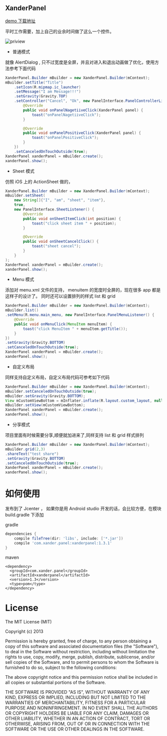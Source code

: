 ## XanderPanel

[demo 下载地址][1]

平时工作需要，加上自己的业余时间做了这么一个控件。

![priview](https://github.com/XanderWang/XanderPanel/raw/master/screenshot/xander_panel.gif)


- 普通模式

就像 AlertDialog , 只不过宽度是全屏，并且对进入和退出动画做了优化，使用方法参考下面代码

``` Java
XanderPanel.Builder mBuilder = new XanderPanel.Builder(mContext);
mBuilder.setTitle("Title")
    .setIcon(R.mipmap.ic_launcher)
    .setMessage("I am Message!!!")
    .setGravity(Gravity.TOP)
    .setController("Cancel", "Ok", new PanelInterface.PanelControllerListener() {
        @Override
        public void onPanelNagetiiveClick(XanderPanel panel) {
            toast("onPanelNagetiiveClick");
        }

        @Override
        public void onPanelPositiveClick(XanderPanel panel) {
            toast("onPanelPositiveClick");
        }
    })
    .setCanceledOnTouchOutside(true);
XanderPanel xanderPanel = mBuilder.create();
xanderPanel.show();
```


- Sheet 模式

仿照 iOS 上的 ActionSheet 做的，

``` Java
XanderPanel.Builder mBuilder = new XanderPanel.Builder(mContext);
mBuilder.setSheet(
    new String[]{"I", "am", "sheet", "item"},
    true,
    new PanelInterface.SheetListener() {
        @Override
        public void onSheetItemClick(int position) {
            toast("click sheet item " + position);
        }

        @Override
        public void onSheetCancelClick() {
            toast("sheet cancel");
        }
    }
);
XanderPanel xanderPanel = mBuilder.create();
xanderPanel.show();
```

- Menu 模式

添加对 menu.xml 文件的支持， menuitem 的宽度时全屏的，现在很多 app 都是这样子的设计了。
同时还可以设置排列的样式 list 和 grid

``` Java
XanderPanel.Builder mBuilder = new XanderPanel.Builder(mContext);
mBuilder.list()
.setMenu(R.menu.main_menu, new PanelInterface.PanelMenuListener() {
    @Override
    public void onMenuClick(MenuItem menuItem) {
        toast("click MenuItem " + menuItem.getTitle());
    }
})
.setGravity(Gravity.BOTTOM)
.setCanceledOnTouchOutside(true);
XanderPanel xanderPanel = mBuilder.create();
xanderPanel.show();
```

- 自定义布局

同样支持自定义布局，自定义布局代码可参考如下代码

``` Java
XanderPanel.Builder mBuilder = new XanderPanel.Builder(mContext);
mBuilder.setCanceledOnTouchOutside(true);
mBuilder.setGravity(Gravity.BOTTOM);
View mCustomViewBottom = mInflater.inflate(R.layout.custom_layout, null);
mBuilder.setView(mCustomViewBottom);
XanderPanel xanderPanel = mBuilder.create();
xanderPanel.show();
```

- 分享模式 

项目里面有时候需要分享,顺便就加进来了,同样支持 list 和 grid 样式排列

``` Java
XanderPanel.Builder mBuilder = new XanderPanel.Builder(mContext);
mBuilder.grid(2,3)
.shareText("test share")
.setGravity(Gravity.BOTTOM)
.setCanceledOnTouchOutside(true);
XanderPanel xanderPanel = mBuilder.create();
xanderPanel.show();
```

如何使用
===
发布到了 Jcenter ， 如果你是用 Android studio 开发的话，会比较方便，在模块 build.gradle 下添加

gradle
```gradle
dependencies {
    compile fileTree(dir: 'libs', include: ['*.jar'])
    compile 'com.xander.panel:xanderpanel:1.3.1'
}
```

maven
``` maven
<dependency>
  <groupId>com.xander.panel</groupId>
  <artifactId>xanderpanel</artifactId>
  <version>1.3</version>
  <type>pom</type>
</dependency>
```


License
===

The MIT License (MIT)

Copyright (c) 2013

Permission is hereby granted, free of charge, to any person obtaining a copy of this software and associated documentation files (the "Software"), to deal in the Software without restriction, including without limitation the rights to use, copy, modify, merge, publish, distribute, sublicense, and/or sell copies of the Software, and to permit persons to whom the Software is furnished to do so, subject to the following conditions:

The above copyright notice and this permission notice shall be included in all copies or substantial portions of the Software.

THE SOFTWARE IS PROVIDED "AS IS", WITHOUT WARRANTY OF ANY KIND, EXPRESS OR IMPLIED, INCLUDING BUT NOT LIMITED TO THE WARRANTIES OF MERCHANTABILITY, FITNESS FOR A PARTICULAR PURPOSE AND NONINFRINGEMENT. IN NO EVENT SHALL THE AUTHORS OR COPYRIGHT HOLDERS BE LIABLE FOR ANY CLAIM, DAMAGES OR OTHER LIABILITY, WHETHER IN AN ACTION OF CONTRACT, TORT OR OTHERWISE, ARISING FROM, OUT OF OR IN CONNECTION WITH THE SOFTWARE OR THE USE OR OTHER DEALINGS IN THE SOFTWARE.



[1]: http://od10jiigp.bkt.clouddn.com/demo-release_20160918.apk